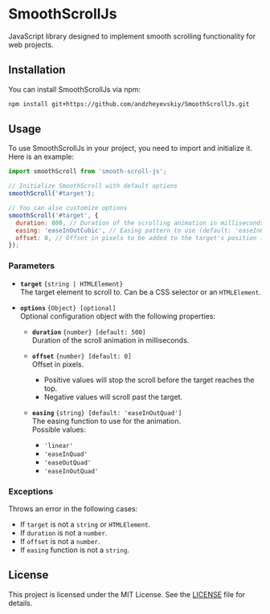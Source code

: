 # SmoothScrollJs

JavaScript library designed to implement smooth scrolling functionality for web projects.

## Installation

You can install SmoothScrollJs via npm:

```bash
npm install git+https://github.com/andzheyevskiy/SmoothScrollJs.git
```

## Usage

To use SmoothScrollJs in your project, you need to import and initialize it. Here is an example:

```javascript
import smoothScroll from 'smooth-scroll-js';

// Initialize SmoothScroll with default options
smoothScroll('#target');

// You can also customize options
smoothScroll('#target', {
  duration: 800, // Duration of the scrolling animation in milliseconds (default: 500)
  easing: 'easeInOutCubic', // Easing pattern to use (default: 'easeInOutQuad')
  offset: 0, // Offset in pixels to be added to the target's position (default: 0)
});
```

### Parameters

- **`target`** `{string | HTMLElement}`  
  The target element to scroll to. Can be a CSS selector or an `HTMLElement`.

- **`options`** `{Object} [optional]`  
  Optional configuration object with the following properties:

  - **`duration`** `{number} [default: 500]`  
    Duration of the scroll animation in milliseconds.

  - **`offset`** `{number} [default: 0]`  
    Offset in pixels.  
    - Positive values will stop the scroll before the target reaches the top.  
    - Negative values will scroll past the target.

  - **`easing`** `{string} [default: 'easeInOutQuad']`  
    The easing function to use for the animation.  
    Possible values:  
    - `'linear'`  
    - `'easeInQuad'`  
    - `'easeOutQuad'`  
    - `'easeInOutQuad'`

### Exceptions

Throws an error in the following cases:

- If `target` is not a `string` or `HTMLElement`.
- If `duration` is not a `number`.
- If `offset` is not a `number`.
- If `easing` function is not a `string`.

## License

This project is licensed under the MIT License. See the [LICENSE](LICENSE) file for details.

